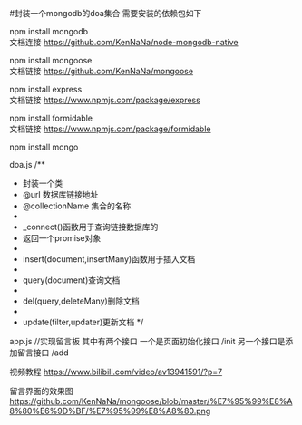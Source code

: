 #封装一个mongodb的doa集合
需要安装的依赖包如下


npm install mongodb   
文档连接  https://github.com/KenNaNa/node-mongodb-native


npm install mongoose  
文档链接  https://github.com/KenNaNa/mongoose


npm install express   
文档链接  https://www.npmjs.com/package/express


npm install formidable  
文档链接 https://www.npmjs.com/package/formidable


npm install mongo


doa.js
/**
 * 封装一个类
 * @url 数据库链接地址
 * @collectionName 集合的名称
 *
 * _connect()函数用于查询链接数据库的
 * 	返回一个promise对象
 *
 * insert(document,insertMany)函数用于插入文档
 *
 * query(document)查询文档
 *
 * del(query,deleteMany)删除文档
 *
 * update(filter,updater)更新文档
 */


app.js
//实现留言板
其中有两个接口
一个是页面初始化接口   /init
另一个接口是添加留言接口   /add


视频教程  https://www.bilibili.com/video/av13941591/?p=7



留言界面的效果图
https://github.com/KenNaNa/mongoose/blob/master/%E7%95%99%E8%A8%80%E6%9D%BF/%E7%95%99%E8%A8%80.png
